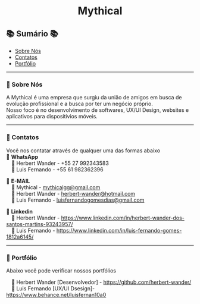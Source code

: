 # <p align="center">Mythical</p>

## :books: Sumário :books:

- [Sobre Nós](#diamond_shape_with_a_dot_inside-Sobre-Nós)
- [Contatos](#diamond_shape_with_a_dot_inside-Contatos)
- [Portfólio](#diamond_shape_with_a_dot_inside-Portfólio)
_________________
### :diamond_shape_with_a_dot_inside: Sobre Nós
A Mythical é uma empresa que surgiu da união de amigos em busca de evolução profissional e a busca por ter um negócio próprio.<br>
Nosso foco é no desenvolvimento de softwares, UX/UI Design, websites e aplicativos para dispositivios móveis.<br>
_________________
### :diamond_shape_with_a_dot_inside: Contatos
Você nos contatar através de qualquer uma das formas abaixo<br>
:large_blue_diamond: **WhatsApp**  
&emsp;:bookmark: Herbert Wander - +55 27 992343583  
&emsp;:bookmark: Luis Fernando - +55 61 982362396  

:large_blue_diamond: **E-MAIL**  
&emsp;:bookmark: Mythical - mythicalgg@gmail.com  
&emsp;:bookmark: Herbert Wander - herbert-wander@hotmail.com  
&emsp;:bookmark: Luis Fernando - luisfernandogomesdias@gmail.com  

:large_blue_diamond: **Linkedin**  
&emsp;:bookmark: Herbert Wander - https://www.linkedin.com/in/herbert-wander-dos-santos-martins-93243957/  
&emsp;:bookmark: Luis Fernando - https://www.linkedin.com/in/luis-fernando-gomes-1812a6145/  

_________________
### :diamond_shape_with_a_dot_inside: Portfólio
Abaixo você pode verificar nossos portfólios

&emsp;:bookmark: Herbert Wander [Desenvolvedor] - https://github.com/herbert-wander/  
&emsp;:bookmark: Luis Fernando [UX/UI Dsesign]- https://www.behance.net/luisfernan10a0
